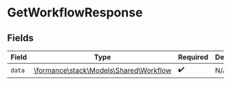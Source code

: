 # GetWorkflowResponse


## Fields

| Field                                                                     | Type                                                                      | Required                                                                  | Description                                                               |
| ------------------------------------------------------------------------- | ------------------------------------------------------------------------- | ------------------------------------------------------------------------- | ------------------------------------------------------------------------- |
| `data`                                                                    | [\formance\stack\Models\Shared\Workflow](../../Models/Shared/Workflow.md) | :heavy_check_mark:                                                        | N/A                                                                       |